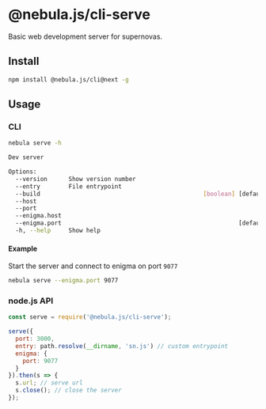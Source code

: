 # @nebula.js/cli-serve

Basic web development server for supernovas.

## Install

```sh
npm install @nebula.js/cli@next -g
```

## Usage

### CLI

```sh
nebula serve -h

Dev server

Options:
  --version      Show version number                                   [boolean]
  --entry        File entrypoint                                        [string]
  --build                                              [boolean] [default: true]
  --host                                                                [string]
  --port                                                                [number]
  --enigma.host                                                         [string]
  --enigma.port                                                  [default: 9076]
  -h, --help     Show help                                             [boolean]
```

#### Example

Start the server and connect to enigma on port `9077`
```sh
nebula serve --enigma.port 9077
```

### node.js API

```js
const serve = require('@nebula.js/cli-serve');

serve({
  port: 3000,
  entry: path.resolve(__dirname, 'sn.js') // custom entrypoint
  enigma: {
    port: 9077
  }
}).then(s => {
  s.url; // serve url
  s.close(); // close the server
});
```

